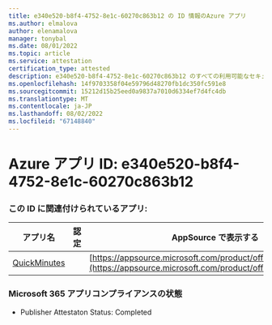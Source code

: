 ```yaml
---
title: e340e520-b8f4-4752-8e1c-60270c863b12 の ID 情報のAzure アプリ
ms.author: elmalova
author: elenamalova
manager: tonybal
ms.date: 08/01/2022
ms.topic: article
ms.service: attestation
certification_type: attested
description: e340e520-b8f4-4752-8e1c-60270c863b12 のすべての利用可能なセキュリティとコンプライアンス情報。
ms.openlocfilehash: 14f9703358f04e59796d48270fb1dc350fc591e8
ms.sourcegitcommit: 15212d15b25eed0a9837a7010d6334ef7d4fc4db
ms.translationtype: MT
ms.contentlocale: ja-JP
ms.lasthandoff: 08/02/2022
ms.locfileid: "67148840"
---
```

# <a name="azure-app-id-e340e520-b8f4-4752-8e1c-60270c863b12"></a>Azure アプリ ID: e340e520-b8f4-4752-8e1c-60270c863b12


### <a name="apps-associated-with-this-id"></a>この ID に関連付けられているアプリ:
| **アプリ名** | **認定** | **AppSource で表示する** |
|--------------|---------------|-----------------------|
| [QuickMinutes](../forward/WA200004414.md) |  | [https://appsource.microsoft.com/product/office/WA200004414](https://appsource.microsoft.com/product/office/WA200004414) |

### <a name="microsoft-365-app-compliance-status"></a>Microsoft 365 アプリコンプライアンスの状態
- Publisher Attestaton Status: Completed
